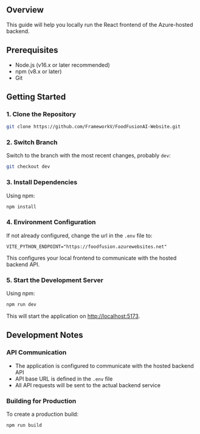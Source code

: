 ## Overview
This guide will help you locally run the React frontend of the Azure-hosted backend.

## Prerequisites
- Node.js (v16.x or later recommended)
- npm (v8.x or later)
- Git

## Getting Started

### 1. Clone the Repository
```bash
git clone https://github.com/FrameworkV/FoodFusionAI-Website.git
```

### 2. Switch Branch
Switch to the branch with the most recent changes, probably `dev`:
```bash
git checkout dev
```

### 3. Install Dependencies
Using npm:
```bash
npm install
```

### 4. Environment Configuration
If not already configured, change the url in the `.env` file to:
```
VITE_PYTHON_ENDPOINT="https://foodfusion.azurewebsites.net"
```

This configures your local frontend to communicate with the hosted backend API.

### 5. Start the Development Server
Using npm:
```bash
npm run dev
```

This will start the application on [http://localhost:5173](http://localhost:5173).

## Development Notes

### API Communication
- The application is configured to communicate with the hosted backend API
- API base URL is defined in the `.env` file
- All API requests will be sent to the actual backend service

### Building for Production
To create a production build:
```bash
npm run build
```